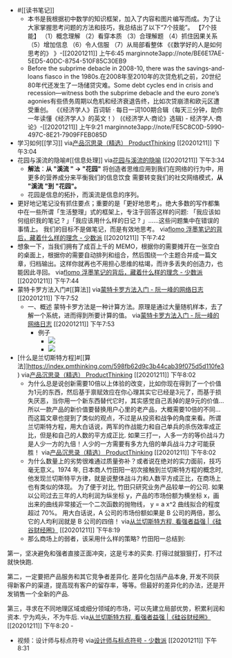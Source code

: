 - #[[读书笔记]]
    - 本书是我根据初中数学的知识框架，加入了内容和图片编写而成。为了让大家掌握思考问题的方法和技巧，我总结出了以下“7个技能”。
【7个技能】
（1）概念理解
（2）看穿本质
（3）合理解题
（4）抓住因果关系
（5）增加信息
（6）令人信服
（7）从局部看整体
《《数学好的人是如何思考的》 》-[[20201211]] 上午6:45
marginnote3app://note/BE6E17AE-5ED5-40DC-8754-510F85C30EB9
    - Before the subprime debacle in 2008-10, there was the savings-and-loans fiasco in the 1980s.在2008年至2010年的次贷危机之前，20世纪80年代还发生了一场储贷灾难。Some debt cycles end in crisis and recession—witness both the subprime debacle and the euro zone’s agonies有些债务周期以危机和经济衰退告终，比如次贷崩溃和欧元区遭受重创。
《《经济学人》百词斩 · 每日一词100期合辑（每天三分钟，助你一年读懂《经济学人》的英文！） (《经济学人·商论》选辑) - 经济学人·商论》-[[20201211]] 上午9:21
marginnote3app://note/FE5C8C0D-5990-497C-8E21-7909FFEB085D
- 学习如何[[学习]]
via[产品沉思录（精选） ProductThinking](https://index.pmthinking.com/ProductThinking-a601a12335044f349a22caf57f274c27?p=4d92410d370849c1be0bde496b6d60bb)
[[20201211]] 下午3:04
- 花园与溪流的隐喻#[[信息处理]]
via[花园与溪流的隐喻](https://index.pmthinking.com/effa3aa294af4d07ac279e74aec69602)
[[20201211]] 下午3:34
    - **解法**：**从 "溪流 " → "花园"**
将创造者思维应用到我们在网络的行为中，用更多的营养成分来平衡我们的信息饮食
需要转变我们的社交网络模式，**从 "溪流 "到 "花园"。**
    - 花园是信息的拓扑，而溪流是信息的序列。
- 更好地记笔记没有抓住要点；重要的是「更好地思考」。绝大多数的写作都集中在一些所谓「生活整理」式的框架上，专注于回答这样的问题: 「我应该如何组织我的笔记 ? 」「我应该用什么样的日记 ? 」……这些问题集中在错误的事情上。 我们的目标不是做笔记，而是有效地思考。
via[flomo 浮墨笔记的背后，藏着什么样的理念 - 少数派](https://sspai.com/post/64009)
[[20201211]] 下午7:42
- 想象一下，当我们拥有了成百上千的 MEMO，根据你的需要摊开在一张空白的桌面上，根据你的需要自动排列和组合，然后围绕一个主题合并成一篇文章，归档输出。这样你就再也不用担心思维的枯竭，而许多丢失的创造力，也能因此寻回。
via[flomo 浮墨笔记的背后，藏着什么样的理念 - 少数派](https://sspai.com/post/64009)
[[20201211]] 下午7:44
- 蒙特卡罗方法入门#[[算法]]
via[蒙特卡罗方法入门 - 阮一峰的网络日志](http://www.ruanyifeng.com/blog/2015/07/monte-carlo-method.html)
[[20201211]] 下午7:52
    - 一、概述
蒙特卡罗方法是一种计算方法。原理是通过大量随机样本，去了解一个系统，进而得到所要计算的值。
via[蒙特卡罗方法入门 - 阮一峰的网络日志](http://www.ruanyifeng.com/blog/2015/07/monte-carlo-method.html)
[[20201211]] 下午7:53
        - 例子
            - ![](https://firebasestorage.googleapis.com/v0/b/firescript-577a2.appspot.com/o/imgs%2Fapp%2Fxinyiheng%2FqpoPk3qNxS.png?alt=media&token=425dd4de-4e84-4f85-8ba2-cb509d7c4433)
            - ![](https://firebasestorage.googleapis.com/v0/b/firescript-577a2.appspot.com/o/imgs%2Fapp%2Fxinyiheng%2F8c566noQRg.png?alt=media&token=31def221-91cc-4aec-a5dc-affe325d246f)
- [什么是兰切斯特方程]#[[算法]]https://index.pmthinking.com/598fb62d9c3b44cab39f075d5d110fe3)
via[产品沉思录（精选） ProductThinking](https://index.pmthinking.com/ProductThinking-a601a12335044f349a22caf57f274c27?p=598fb62d9c3b44cab39f075d5d110fe3)
[[20201211]] 下午8:02
    - 为什么总是说创新需要10倍以上体验的改变，比如你现在得到了一个价值为1元的东西，然后基于禀赋效应在你心理其实它已经是3元了，而基于损失厌恶，当你用一个新东西替代它时，其实感觉自己丢掉的是9元的价值…所以一款产品的新价值要替换用户心里的老产品，大概需要10倍的不同…
而这篇文章也提到了类似的观点，不过是从投资和战争的角度来看。所谓兰切斯特方程，用大白话说，两军的作战能力和自己单兵的杀伤效率成正比，但是和自己的人数的平方成正比. 如果三打一，人多一方的等价战斗力是人少一方的九倍！人少的一方需要有多方九倍的单兵战斗力才可能获胜！
via[产品沉思录（精选） ProductThinking](https://index.pmthinking.com/ProductThinking-a601a12335044f349a22caf57f274c27?p=598fb62d9c3b44cab39f075d5d110fe3)
[[20201211]] 下午8:02
    - 为什么数量上的劣势很难通过质量弥补？或者说在绝对的实力面前，技巧毫无意义。1974 年, 日本商人竹田阳一初次接触到兰切斯特方程的概念时, 他发现兰切斯特平方律，就是说整体战斗力和人数平方成正比，在商场上也有类似的体现。
为了便于对比, 竹田只研究业务产品较单一的公司. 如果以公司过去三年的人均利润为纵坐标 y，产品的市场份额为横坐标 x，画出来的曲线非常接近一个二次函数的抛物线， 
      y = a x^2
曲线拟合的程度超过 70%。
用大白话说，A 公司的市场份额如果是 B 公司的两倍，那么它的人均利润就是 B 公司的四倍！
via[从兰切斯特方程, 看强者益强 |《硅谷财经圈》](https://mp.weixin.qq.com/s/k2XLLBCTBDh_hawqRxT2Gw)
[[20201211]] 下午8:19
    - 那么商场上的弱者，该采用什么样的策略? 竹田阳一总结到:

第一，坚决避免和强者直接正面冲突，这是亏本的买卖.  打得过就狠狠打，打不过就快快跑.

第二，一定要把产品服务和其它竞争者差异化. 差异化包括产品本身, 开发不同获得新客户的渠道，提高现有客户的留存率，等等。但最好的差异化的办法，还是开发销售一个全新的产品.

第三，寻求在不同地理区域或细分领域的市场，可以先建立局部优势，积累利润和资本. 宁为鸡头，不为牛后.
via[从兰切斯特方程, 看强者益强 |《硅谷财经圈》](https://mp.weixin.qq.com/s/k2XLLBCTBDh_hawqRxT2Gw)
[[20201211]] 下午8:20
    - 

- 视频：设计师与标点符号
via[设计师与标点符号 - 少数派](https://sspai.com/post/64010)
[[20201211]] 下午8:31
